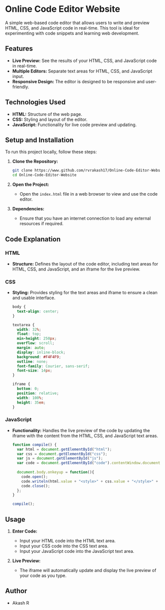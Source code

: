# Online Code Editor Website

A simple web-based code editor that allows users to write and preview HTML, CSS, and JavaScript code in real-time. This tool is ideal for experimenting with code snippets and learning web development.

## Features

- **Live Preview:** See the results of your HTML, CSS, and JavaScript code in real-time.
- **Multiple Editors:** Separate text areas for HTML, CSS, and JavaScript input.
- **Responsive Design:** The editor is designed to be responsive and user-friendly.

## Technologies Used

- **HTML:** Structure of the web page.
- **CSS:** Styling and layout of the editor.
- **JavaScript:** Functionality for live code preview and updating.

## Setup and Installation

To run this project locally, follow these steps:

1. **Clone the Repository:**
   ```sh
   git clone https://www.github.com/rvrakash17/Online-Code-Editor-Website.git
   cd Online-Code-Editor-Website
   ```

2. **Open the Project:**
   - Open the `index.html` file in a web browser to view and use the code editor.

3. **Dependencies:**
   - Ensure that you have an internet connection to load any external resources if required.

## Code Explanation

### HTML

- **Structure:** Defines the layout of the code editor, including text areas for HTML, CSS, and JavaScript, and an iframe for the live preview.

### CSS

- **Styling:** Provides styling for the text areas and iframe to ensure a clean and usable interface.

  ```css
  body {
    text-align: center;
  }

  textarea {
    width: 32%;
    float: top;
    min-height: 250px;
    overflow: scroll;
    margin: auto;
    display: inline-block;
    background: #F4F4F9;
    outline: none;
    font-family: Courier, sans-serif;
    font-size: 14px;
  }

  iframe {
    bottom: 0;
    position: relative;
    width: 100%;
    height: 35em;
  }
  ```

### JavaScript

- **Functionality:** Handles the live preview of the code by updating the iframe with the content from the HTML, CSS, and JavaScript text areas.

  ```javascript
  function compile() {
    var html = document.getElementById("html");
    var css = document.getElementById("css");
    var js = document.getElementById("js");
    var code = document.getElementById("code").contentWindow.document;
    
    document.body.onkeyup = function(){
      code.open();
      code.writeln(html.value + "<style>" + css.value + "</style>" + "<script>" + js.value + "<\/script>");
      code.close();
    };
  }

  compile();
  ```

## Usage

1. **Enter Code:**
   - Input your HTML code into the HTML text area.
   - Input your CSS code into the CSS text area.
   - Input your JavaScript code into the JavaScript text area.

2. **Live Preview:**
   - The iframe will automatically update and display the live preview of your code as you type.

## Author
- Akash R
